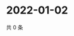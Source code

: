 # 2022-01-02

共 0 条

<!-- BEGIN WEIBO -->
<!-- 最后更新时间 Sun Jan 02 2022 17:11:33 GMT+0800 (China Standard Time) -->

<!-- END WEIBO -->
